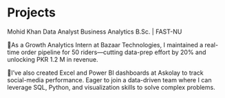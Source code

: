 # Projects
Mohid Khan 
Data Analyst
Business Analytics B.Sc. | FAST-NU 

🎯As a Growth Analytics Intern at Bazaar Technologies, I maintained a real-time order pipeline for 50 riders—cutting data-prep effort by 20% and unlocking PKR 1.2 M in revenue. 

🚀I’ve also created Excel and Power BI dashboards at Askolay to track social-media performance. Eager to join a data-driven team where I can leverage SQL, Python, and visualization skills to solve complex problems.
